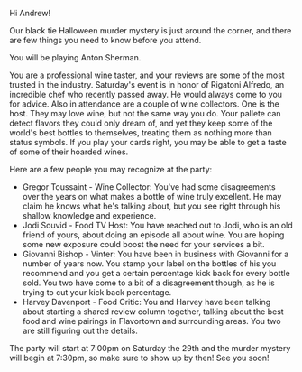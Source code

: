 Hi Andrew!

Our black tie Halloween murder mystery is just around the corner, and there are few things you need to know before you attend.

You will be playing Anton Sherman.

You are a professional wine taster, and your reviews are some of the most trusted in the industry. 
Saturday's event is in honor of Rigatoni Alfredo, an incredible chef who recently passed away. He would always come to you for advice. Also in attendance are a couple of wine collectors. One is the host. They may love wine, but not the same way you do. Your pallete can detect flavors they could only dream of, and yet they keep some of the world's best bottles to themselves, treating them as nothing more than status symbols. If you play your cards right, you may be able to get a taste of some of their hoarded wines.

Here are a few people you may recognize at the party:

- Gregor Toussaint - Wine Collector: You've had some disagreements over the years on what makes a bottle of wine truly excellent. He may claim he knows what he's talking about, but you see right through his shallow knowledge and experience.
- Jodi Souvid - Food TV Host: You have reached out to Jodi, who is an old friend of yours, about doing an episode all about wine. You are hoping some new exposure could boost the need for your services a bit.
- Giovanni Bishop - Vinter: You have been in business with Giovanni for a number of years now. You stamp your label on the bottles of his you recommend and you get a certain percentage kick back for every bottle sold. You two have come to a bit of a disagreement though, as he is trying to cut your kick back percentage.
- Harvey Davenport - Food Critic: You and Harvey have been talking about starting a shared review column together, talking about the best food and wine pairings in Flavortown and surrounding areas. You two are still figuring out the details.

The party will start at 7:00pm on Saturday the 29th and the murder mystery will begin at 7:30pm, so make sure to show up by then! See you soon!